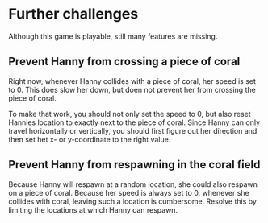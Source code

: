 # Further challenges

Although this game is playable, still many features are missing.

## Prevent Hanny from crossing a piece of coral

Right now, whenever Hanny collides with a piece of coral, her speed is set to 0.
This does slow her down, but doen not prevent her from crossing the piece of
coral.

To make that work, you should not only set the speed to 0, but also reset
Hannies location to exactly next to the piece of coral. Since Hanny can only
travel horizontally or vertically, you should first figure out her direction and
then set het x- or y-coordinate to the right value.

## Prevent Hanny from respawning in the coral field

Because Hanny will respawn at a random location, she could also respawn on a
piece of coral. Because her speed is always set to 0, whenever she collides with
coral, leaving such a location is cumbersome. Resolve this by limiting the
locations at which Hanny can respawn.
